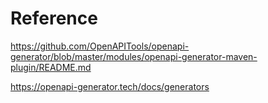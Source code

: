 # Reference
https://github.com/OpenAPITools/openapi-generator/blob/master/modules/openapi-generator-maven-plugin/README.md

https://openapi-generator.tech/docs/generators